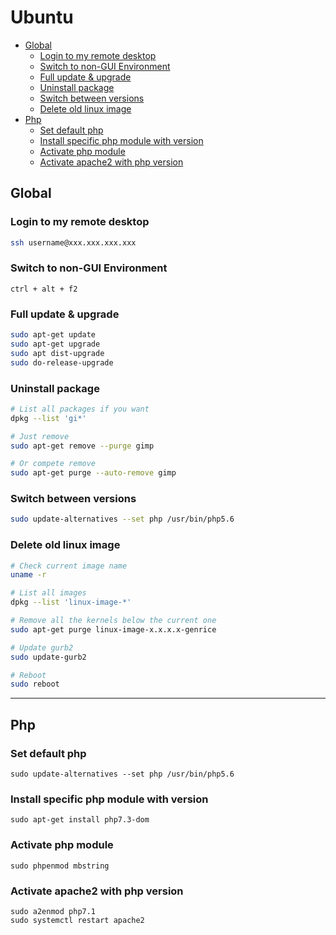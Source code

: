 # Ubuntu <!-- omit in toc -->

- [Global](#global)
  - [Login to my remote desktop](#login-to-my-remote-desktop)
  - [Switch to non-GUI Environment](#switch-to-non-gui-environment)
  - [Full update & upgrade](#full-update--upgrade)
  - [Uninstall package](#uninstall-package)
  - [Switch between versions](#switch-between-versions)
  - [Delete old linux image](#delete-old-linux-image)
- [Php](#php)
  - [Set default php](#set-default-php)
  - [Install specific php module with version](#install-specific-php-module-with-version)
  - [Activate php module](#activate-php-module)
  - [Activate apache2 with php version](#activate-apache2-with-php-version)

## Global

### Login to my remote desktop

```bash
ssh username@xxx.xxx.xxx.xxx
```

### Switch to non-GUI Environment

`ctrl + alt + f2`

### Full update & upgrade

```zsh
sudo apt-get update
sudo apt-get upgrade
sudo apt dist-upgrade
sudo do-release-upgrade
```

### Uninstall package

```bash
# List all packages if you want
dpkg --list 'gi*'

# Just remove
sudo apt-get remove --purge gimp

# Or compete remove
sudo apt-get purge --auto-remove gimp
```

### Switch between versions

```sh
sudo update-alternatives --set php /usr/bin/php5.6
```

### Delete old linux image
  
```bash
# Check current image name
uname -r

# List all images
dpkg --list 'linux-image-*'

# Remove all the kernels below the current one
sudo apt-get purge linux-image-x.x.x.x-genrice

# Update gurb2
sudo update-gurb2

# Reboot
sudo reboot
```

---

## Php

### Set default php

```shell
sudo update-alternatives --set php /usr/bin/php5.6
```

### Install specific php module with version

`sudo apt-get install php7.3-dom`

### Activate php module

`sudo phpenmod mbstring`

### Activate apache2 with php version

```shell
sudo a2enmod php7.1
sudo systemctl restart apache2
```
